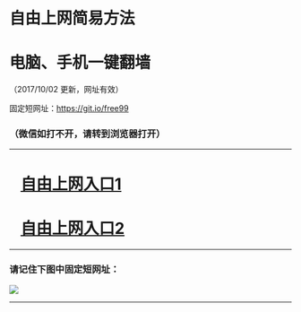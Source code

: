 ﻿# 自由上网简易方法

# 电脑、手机一键翻墙

（2017/10/02 更新，网址有效）

固定短网址：https://git.io/free99

### （微信如打不开，请转到浏览器打开）


***





# &nbsp;&nbsp; <a href="http://ft256924513.fwtz-zhenx1001.xyz/fwqtz01.html?t=10020013660 " target="_blank">自由上网入口1</a>
# &nbsp;&nbsp; <a href="http://ft2027921300.fw-tzzhen1002.xyz/fwqtz02.html?t=10020018459 " target="_blank">自由上网入口2</a>
***

### 请记住下图中固定短网址：

<img src="https://s3-us-west-2.amazonaws.com/fwq-1001/yjfq-20170905okok.png" /> 


***

